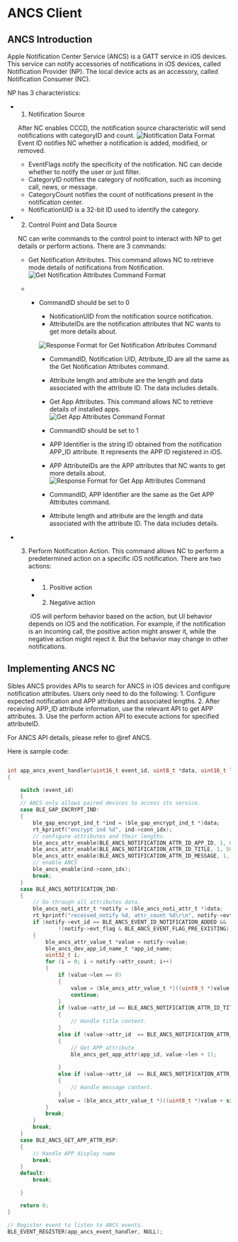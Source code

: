 # ANCS Client

## ANCS Introduction
Apple Notification Center Service (ANCS) is a GATT service in iOS devices. This service can notify accessories of notifications in iOS devices, called Notification Provider (NP).
The local device acts as an accessory, called Notification Consumer (NC).

NP has 3 characteristics:

- 1. Notification Source

    After NC enables CCCD, the notification source characteristic will send notifications with categoryID and count.
    	![Notification Data Format](../../assets/formatOfGATTNotifications_2x.png)
    Event ID notifies NC whether a notification is added, modified, or removed.

    - EventFlags notify the specificity of the notification. NC can decide whether to notify the user or just filter.
    - CategoryID notifies the category of notification, such as incoming call, news, or message.
    - CategoryCount notifies the count of notifications present in the notification center.
    - NotificationUID is a 32-bit ID used to identify the category.


- 2. Control Point and Data Source

  NC can write commands to the control point to interact with NP to get details or perform actions. There are 3 commands:

  - Get Notification Attributes. This command allows NC to retrieve mode details of notifications from Notification.![Get Notification Attributes Command Format](../../assets/formatOfAGetNotificationAttributesCommand_2x.png)

  - - CommandID should be set to 0
       - NotificationUID from the notification source notification.
       - AttributeIDs are the notification attributes that NC wants to get more details about.

       
       ![Response Format for Get Notification Attributes Command](../../assets/formatOfAResponseToAGetNotificationAttributesCommand_2x.png) 

       - CommandID, Notification UID, Attribute_ID are all the same as the Get Notification Attributes command.
       - Attribute length and attribute are the length and data associated with the attribute ID. The data includes details.

       - Get App Attributes. This command allows NC to retrieve details of installed apps.
         ![Get App Attributes Command Format](../../assets/formatOfAGetAppAttributesCommand_2x.png) 

       - CommandID should be set to 1

       - APP Identifier is the string ID obtained from the notification APP_ID attribute. It represents the APP ID registered in iOS.

       - APP AttributeIDs are the APP attributes that NC wants to get more details about.
         ![Response Format for Get App Attributes Command](../../assets/formatOfAResponseToAGetAppAttributesCommand_2x.png) 

       - CommandID, APP Identifier are the same as the Get APP Attributes command.

       - Attribute length and attribute are the length and data associated with the attribute ID. The data includes details.

         

- 3. Perform Notification Action.
     This command allows NC to perform a predetermined action on a specific iOS notification. There are two actions:

     - 1. Positive action

     - 2. Negative action

     ​    iOS will perform behavior based on the action, but UI behavior depends on iOS and the notification. For example, if the notification is an incoming call, the positive action might answer it, while the negative action might reject it. But the behavior may change in other notifications.


## Implementing ANCS NC

Sibles ANCS provides APIs to search for ANCS in iOS devices and configure notification attributes. Users only need to do the following:
	1. Configure expected notification and APP attributes and associated lengths.
	2. After receiving APP_ID attribute information, use the relevant API to get APP attributes.
	3. Use the perform action API to execute actions for specified attributeID.

For ANCS API details, please refer to @ref ANCS.

Here is sample code:

```c

int app_ancs_event_handler(uint16_t event_id, uint8_t *data, uint16_t len, uint32_t context)
{

    switch (event_id)
    {
	// ANCS only allows paired devices to access its service.
    case BLE_GAP_ENCRYPT_IND:
    {
        ble_gap_encrypt_ind_t *ind = (ble_gap_encrypt_ind_t *)data;
        rt_kprintf("encrypt ind %d", ind->conn_idx);
		// configure attributes and their lengths.
		ble_ancs_attr_enable(BLE_ANCS_NOTIFICATION_ATTR_ID_APP_ID, 1, 0);
		ble_ancs_attr_enable(BLE_ANCS_NOTIFICATION_ATTR_ID_TITLE, 1, 50);
		ble_ancs_attr_enable(BLE_ANCS_NOTIFICATION_ATTR_ID_MESSAGE, 1, 100);
		// enable ANCS
        ble_ancs_enable(ind->conn_idx);
        break;
    }
    case BLE_ANCS_NOTIFICATION_IND:
    {
		// Go through all attributes data.
        ble_ancs_noti_attr_t *notify = (ble_ancs_noti_attr_t *)data;
        rt_kprintf("received_notify %d, attr_count %d\r\n", notify->evt_id, notify->attr_count);
        if (notify->evt_id == BLE_ANCS_EVENT_ID_NOTIFICATION_ADDED &&
                !(notify->evt_flag & BLE_ANCS_EVENT_FLAG_PRE_EXISTING)) // No need to show pre-existing notifications
        {
            ble_ancs_attr_value_t *value = notify->value;
            ble_ancs_dev_app_id_name_t *app_id_name;
            uint32_t i;
            for (i = 0; i < notify->attr_count; i++)
            {
                if (value->len == 0)
                {
                    value = (ble_ancs_attr_value_t *)((uint8_t *)value + sizeof(ble_ancs_attr_value_t));
                    continue;
                }
                if (value->attr_id == BLE_ANCS_NOTIFICATION_ATTR_ID_TITLE)
                {
					// Handle title content.
                }
                else if (value->attr_id  == BLE_ANCS_NOTIFICATION_ATTR_ID_APP_ID)
                {
					// Get APP attribute
                    ble_ancs_get_app_attr(app_id, value->len + 1);
 
                }
                else if (value->attr_id  == BLE_ANCS_NOTIFICATION_ATTR_ID_MESSAGE)
                {
					// Handle message content.
                }
                value = (ble_ancs_attr_value_t *)((uint8_t *)value + sizeof(ble_ancs_attr_value_t) + value->len);
            }
            break;
        }
        break;
    }
    case BLE_ANCS_GET_APP_ATTR_RSP:
    {
		// Handle APP display name
        break;
    }
    default:
        break;

    }

    return 0;
}

// Register event to listen to ANCS events.
BLE_EVENT_REGISTER(app_ancs_event_handler, NULL);

```